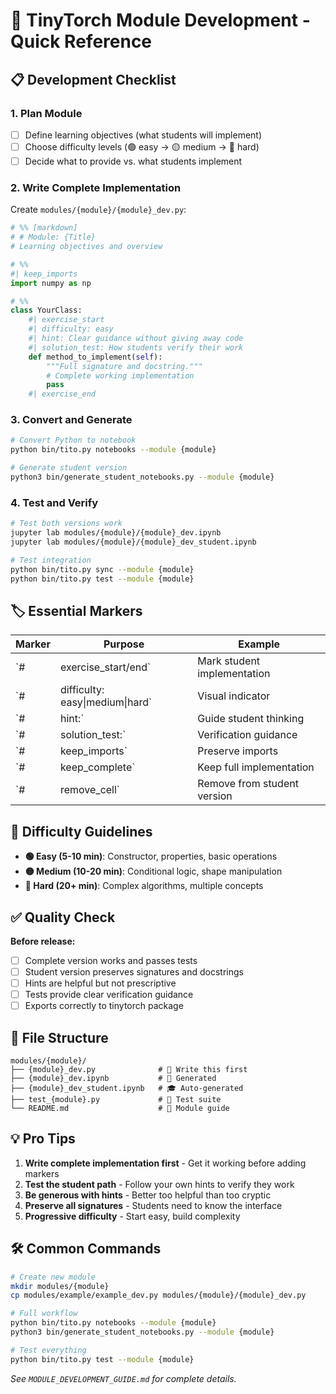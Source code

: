 # 🚀 TinyTorch Module Development - Quick Reference

## 📋 Development Checklist

### 1. Plan Module
- [ ] Define learning objectives (what students will implement)
- [ ] Choose difficulty levels (🟢 easy → 🟡 medium → 🔴 hard)
- [ ] Decide what to provide vs. what students implement

### 2. Write Complete Implementation
Create `modules/{module}/{module}_dev.py`:
```python
# %% [markdown]
# # Module: {Title}
# Learning objectives and overview

# %%
#| keep_imports
import numpy as np

# %%
class YourClass:
    #| exercise_start
    #| difficulty: easy
    #| hint: Clear guidance without giving away code
    #| solution_test: How students verify their work
    def method_to_implement(self):
        """Full signature and docstring."""
        # Complete working implementation
        pass
    #| exercise_end
```

### 3. Convert and Generate
```bash
# Convert Python to notebook
python bin/tito.py notebooks --module {module}

# Generate student version
python3 bin/generate_student_notebooks.py --module {module}
```

### 4. Test and Verify
```bash
# Test both versions work
jupyter lab modules/{module}/{module}_dev.ipynb
jupyter lab modules/{module}/{module}_dev_student.ipynb

# Test integration
python bin/tito.py sync --module {module}
python bin/tito.py test --module {module}
```

## 🏷️ Essential Markers

| Marker | Purpose | Example |
|--------|---------|---------|
| `#| exercise_start/end` | Mark student implementation | Method body |
| `#| difficulty: easy\|medium\|hard` | Visual indicator | 🟢🟡🔴 |
| `#| hint:` | Guide student thinking | Multiple allowed |
| `#| solution_test:` | Verification guidance | Expected behavior |
| `#| keep_imports` | Preserve imports | Setup code |
| `#| keep_complete` | Keep full implementation | Utilities |
| `#| remove_cell` | Remove from student version | Instructor notes |

## 🎨 Difficulty Guidelines

- **🟢 Easy (5-10 min)**: Constructor, properties, basic operations
- **🟡 Medium (10-20 min)**: Conditional logic, shape manipulation  
- **🔴 Hard (20+ min)**: Complex algorithms, multiple concepts

## ✅ Quality Check

**Before release:**
- [ ] Complete version works and passes tests
- [ ] Student version preserves signatures and docstrings
- [ ] Hints are helpful but not prescriptive
- [ ] Tests provide clear verification guidance
- [ ] Exports correctly to tinytorch package

## 🔄 File Structure

```
modules/{module}/
├── {module}_dev.py              # 🔧 Write this first
├── {module}_dev.ipynb           # 📓 Generated 
├── {module}_dev_student.ipynb   # 🎓 Auto-generated
├── test_{module}.py             # 🧪 Test suite
└── README.md                    # 📖 Module guide
```

## 💡 Pro Tips

1. **Write complete implementation first** - Get it working before adding markers
2. **Test the student path** - Follow your own hints to verify they work
3. **Be generous with hints** - Better too helpful than too cryptic
4. **Preserve all signatures** - Students need to know the interface
5. **Progressive difficulty** - Start easy, build complexity

## 🛠️ Common Commands

```bash
# Create new module
mkdir modules/{module}
cp modules/example/example_dev.py modules/{module}/{module}_dev.py

# Full workflow
python bin/tito.py notebooks --module {module}
python3 bin/generate_student_notebooks.py --module {module}

# Test everything
python bin/tito.py test --module {module}
```

*See `MODULE_DEVELOPMENT_GUIDE.md` for complete details.* 